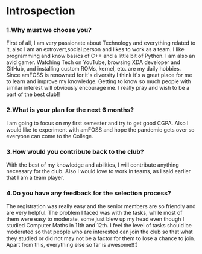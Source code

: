 # Introspection

### 1.Why must we choose you?
First of all, I am very passionate about Technology and everything related to it, also I am an extrovert,social person and likes to work as a team. I like programming and know basics of C++ and a little bit of Python. I am also an avid gamer. Watching Tech on YouTube, browsing XDA developer and GitHub, and installing custom ROMs, kernel, etc. are my daily hobbies. Since amFOSS is renowned for it's diversity I think it's a great place for me to learn and improve my knowledge. Getting to know so much people with similar interest will obviously encourage me. I really pray and wish to be a part of the best club!! 

### 2.What is your plan for the next 6 months? 
I am going to focus on my first semester and try to get good CGPA. Also I would like to experiment with amFOSS and hope the pandemic gets over so everyone can come to the College.

### 3.How would you contribute back to the club?
With the best of my knowledge and abilities, I will contribute anything necessary for the club. Also I would love to work in teams, as I said earlier that I am a team player.

### 4.Do you have any feedback for the selection process?
The registration was really easy and the senior members are so friendly and are very helpful. The problem I faced was with the tasks, while most of them were easy to moderate, some just blew up my head even though I studied Computer Maths in 11th and 12th. I feel the level of tasks should be moderated so that people who are interested can join the club so that what they studied or did not may not be a factor for them to lose a chance to join. Apart from this, everything else so far is awesome!!:)
